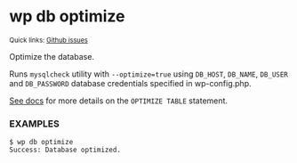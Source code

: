 # wp db optimize

<small>Quick links: <a href="https://github.com/wp-cli/wp-cli/issues?q=is%3Aopen+label%3Acommand%3Adb-optimize+sort%3Aupdated-desc">Github issues</a></small>

Optimize the database.

Runs `mysqlcheck` utility with `--optimize=true` using `DB_HOST`,
`DB_NAME`, `DB_USER` and `DB_PASSWORD` database credentials
specified in wp-config.php.

[See docs](http://dev.mysql.com/doc/refman/5.7/en/optimize-table.html)
for more details on the `OPTIMIZE TABLE` statement.

### EXAMPLES

    $ wp db optimize
    Success: Database optimized.



